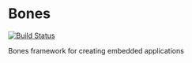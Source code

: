 # Bones

[![Build Status](https://travis-ci.com/bones-framework/Bones.svg?branch=master)](https://travis-ci.com/bones-framework/Bones)

Bones framework for creating embedded applications
